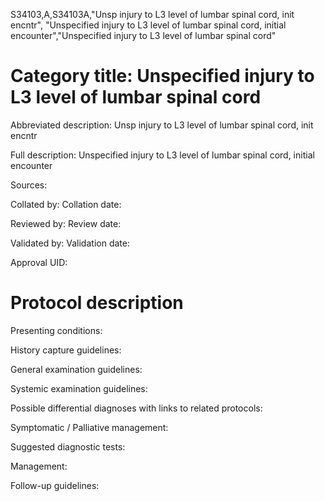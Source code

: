 S34103,A,S34103A,"Unsp injury to L3 level of lumbar spinal cord, init encntr", "Unspecified injury to L3 level of lumbar spinal cord, initial encounter","Unspecified injury to L3 level of lumbar spinal cord"
# Category title: Unspecified injury to L3 level of lumbar spinal cord

Abbreviated description: Unsp injury to L3 level of lumbar spinal cord, init encntr

Full description: Unspecified injury to L3 level of lumbar spinal cord, initial encounter

Sources:

Collated by:
Collation date:

Reviewed by:
Review date:

Validated by:
Validation date:

Approval UID:

# Protocol description

Presenting conditions:

History capture guidelines:

General examination guidelines:

Systemic examination guidelines:

Possible differential diagnoses with links to related protocols:

Symptomatic / Palliative management:

Suggested diagnostic tests:

Management:

Follow-up guidelines:
